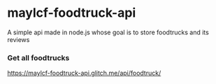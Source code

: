 # maylcf-foodtruck-api
A simple api made in node.js whose goal is to store foodtrucks and its reviews

### Get all foodtrucks
https://maylcf-foodtruck-api.glitch.me/api/foodtruck/
